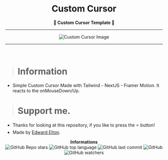 <h1 align="center">Custom Cursor</h1>

<p align='center'>
    <b>💙 Custom Cursor Template 💙</b>
</p>

---

<p align="center">
      <img src="https://cdn.discordapp.com/attachments/1054834251805249622/1060300555295129640/Screenshot_2023-01-04_at_3.55.29_PM.png" alt="Custom Cursor Image">
</p>

---

<br/>

> # Information

- Simple Custom Cursor Made with Tailwind - NextJS - Framer Motion. It reacts to the onMouseDown/Up.

> # Support me.

- Thanks for looking at this repository, if you like to press the ⭐ button!
- Made by [Edward Elton](https://github.com/edwardelton).

<p align="center">
    <b>Informations</b><br>
    <img alt="GitHub Repo stars" src="https://img.shields.io/github/stars/edwardelton/terminal-portfolio?color=0077b6">
    <img alt="GitHub top language" src="https://img.shields.io/github/languages/top/edwardelton/terminal-portfolio?color=0077b6">
    <img alt="GitHub last commit" src="https://img.shields.io/github/last-commit/edwardelton/terminal-portfolio?color=0077b6">
    <img alt="GitHub" src="https://img.shields.io/github/license/edwardelton/terminal-portfolio?color=0077b6">
    <img alt="GitHub watchers" src="https://img.shields.io/github/watchers/edwardelton/terminal-portfolio?color=0077b6">
</p>
